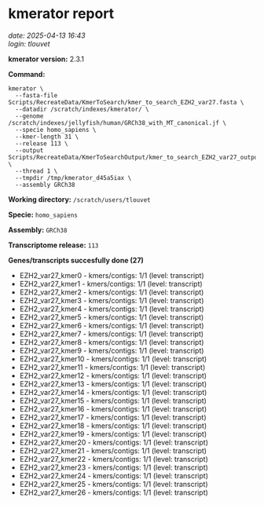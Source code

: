 # kmerator report
*date: 2025-04-13 16:43*  
*login: tlouvet*

**kmerator version:** 2.3.1

**Command:**

```
kmerator \
  --fasta-file Scripts/RecreateData/KmerToSearch/kmer_to_search_EZH2_var27.fasta \
  --datadir /scratch/indexes/kmerator/ \
  --genome /scratch/indexes/jellyfish/human/GRCh38_with_MT_canonical.jf \
  --specie homo_sapiens \
  --kmer-length 31 \
  --release 113 \
  --output Scripts/RecreateData/KmerToSearchOutput/kmer_to_search_EZH2_var27_output \
  --thread 1 \
  --tmpdir /tmp/kmerator_d45a5iax \
  --assembly GRCh38
```

**Working directory:** `/scratch/users/tlouvet`

**Specie:** `homo_sapiens`

**Assembly:** `GRCh38`

**Transcriptome release:** `113`

**Genes/transcripts succesfully done (27)**

- EZH2_var27_kmer0 - kmers/contigs: 1/1 (level: transcript)
- EZH2_var27_kmer1 - kmers/contigs: 1/1 (level: transcript)
- EZH2_var27_kmer2 - kmers/contigs: 1/1 (level: transcript)
- EZH2_var27_kmer3 - kmers/contigs: 1/1 (level: transcript)
- EZH2_var27_kmer4 - kmers/contigs: 1/1 (level: transcript)
- EZH2_var27_kmer5 - kmers/contigs: 1/1 (level: transcript)
- EZH2_var27_kmer6 - kmers/contigs: 1/1 (level: transcript)
- EZH2_var27_kmer7 - kmers/contigs: 1/1 (level: transcript)
- EZH2_var27_kmer8 - kmers/contigs: 1/1 (level: transcript)
- EZH2_var27_kmer9 - kmers/contigs: 1/1 (level: transcript)
- EZH2_var27_kmer10 - kmers/contigs: 1/1 (level: transcript)
- EZH2_var27_kmer11 - kmers/contigs: 1/1 (level: transcript)
- EZH2_var27_kmer12 - kmers/contigs: 1/1 (level: transcript)
- EZH2_var27_kmer13 - kmers/contigs: 1/1 (level: transcript)
- EZH2_var27_kmer14 - kmers/contigs: 1/1 (level: transcript)
- EZH2_var27_kmer15 - kmers/contigs: 1/1 (level: transcript)
- EZH2_var27_kmer16 - kmers/contigs: 1/1 (level: transcript)
- EZH2_var27_kmer17 - kmers/contigs: 1/1 (level: transcript)
- EZH2_var27_kmer18 - kmers/contigs: 1/1 (level: transcript)
- EZH2_var27_kmer19 - kmers/contigs: 1/1 (level: transcript)
- EZH2_var27_kmer20 - kmers/contigs: 1/1 (level: transcript)
- EZH2_var27_kmer21 - kmers/contigs: 1/1 (level: transcript)
- EZH2_var27_kmer22 - kmers/contigs: 1/1 (level: transcript)
- EZH2_var27_kmer23 - kmers/contigs: 1/1 (level: transcript)
- EZH2_var27_kmer24 - kmers/contigs: 1/1 (level: transcript)
- EZH2_var27_kmer25 - kmers/contigs: 1/1 (level: transcript)
- EZH2_var27_kmer26 - kmers/contigs: 1/1 (level: transcript)
